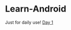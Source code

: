 # Learn-Android
Just for daily use!
[Day 1](https://developer.android.com/courses/pathways/android-basics-compose-unit-1-pathway-1#codelab-https://developer.android.com/codelabs/basic-android-kotlin-compose-before-you-begin)
